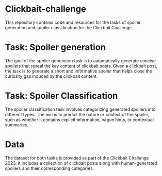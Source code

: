 # Clickbait-challenge
This repository contains code and resources for the tasks of spoiler generation and spoiler classification for the Clickbait Challenge.


 # Task: Spoiler generation
The goal of the spoiler generation task is to automatically generate concise spoilers that reveal the key content of clickbait posts. Given a clickbait post, the task is to generate a short and informative spoiler that helps close the curiosity gap induced by the clickbait content.

 # Task: Spoiler Classification
The spoiler classification task involves categorizing generated spoilers into different types. The aim is to predict the nature or context of the spoiler, such as whether it contains explicit information, vague hints, or contextual summaries.

# Data
The dataset for both tasks is provided as part of the Clickbait Challenge 2023. It includes a collection of clickbait posts along with human-generated spoilers and their corresponding categories.

